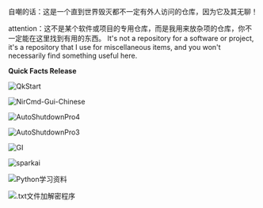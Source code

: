 自嘲的话：这是一个直到世界毁灭都不一定有外人访问的仓库，因为它及其无聊！

attention：这不是某个软件或项目的专用仓库，而是我用来放杂项的仓库，你不一定能在这里找到有用的东西。
  It's not a repository for a software or project, it's a repository that I use for miscellaneous items, and you won't necessarily find something useful here.

**Quick Facts Release**

![QkStart](https://github.com/Pfolg/Pfolg_Source/releases/tag/v.3.QkStart)

![NirCmd-Gui-Chinese](https://github.com/Pfolg/Pfolg_Source/releases/tag/v.max_NirCmd-Gui-Chinese)

![AutoShutdownPro4](https://github.com/Pfolg/Pfolg_Source/releases/tag/v.AS-4.0)

![AutoShutdownPro3](https://github.com/Pfolg/Pfolg_Source/releases/tag/v.AS-3.0)

![GI](https://github.com/Pfolg/Pfolg_Source/releases/tag/GI_v3.0)

![sparkai](https://github.com/Pfolg/Pfolg_Source/releases/tag/v1.0.sparkai)

![Python学习资料](https://github.com/Pfolg/Pfolg_Source/releases/tag/StudySource)

![.txt文件加解密程序](https://github.com/Pfolg/Pfolg_Source/releases/tag/cPPC1)
